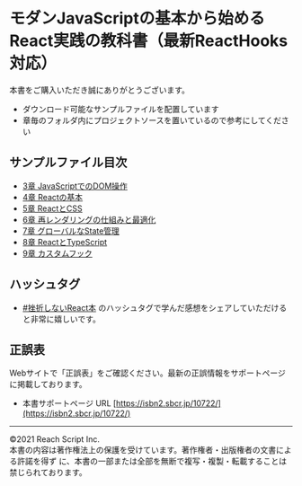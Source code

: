 # モダンJavaScriptの基本から始めるReact実践の教科書（最新ReactHooks対応）

本書をご購入いただき誠にありがとうございます。

- ダウンロード可能なサンプルファイルを配置しています
- 章毎のフォルダ内にプロジェクトソースを置いているので参考にしてください

## サンプルファイル目次

- [3章 JavaScriptでのDOM操作](./3/README.md)
- [4章 Reactの基本](./4/react-basic)
- [5章 ReactとCSS](./5/react-css)
- [6章 再レンダリングの仕組みと最適化](./6/re-rendering)
- [7章 グローバルなState管理](./7/global-state)
- [8章 ReactとTypeScript](./8/typescript)
- [9章 カスタムフック](./9/custom-hooks)

## ハッシュタグ

- [#挫折しないReact本](https://twitter.com/search?q=%23%E6%8C%AB%E6%8A%98%E3%81%97%E3%81%AA%E3%81%84React%E6%9C%AC) のハッシュタグで学んだ感想をシェアしていただけると非常に嬉しいです。

## 正誤表
Webサイトで「正誤表」をご確認ください。最新の正誤情報をサポートページに掲載しております。

- 本書サポートページ URL  [https://isbn2.sbcr.jp/10722/](https://isbn2.sbcr.jp/10722/)

---

©2021 Reach Script Inc.  
本書の内容は著作権法上の保護を受けています。著作権者・出版権者の文書による許諾を得ず に、本書の一部または全部を無断で複写・複製・転載することは禁じられております。
